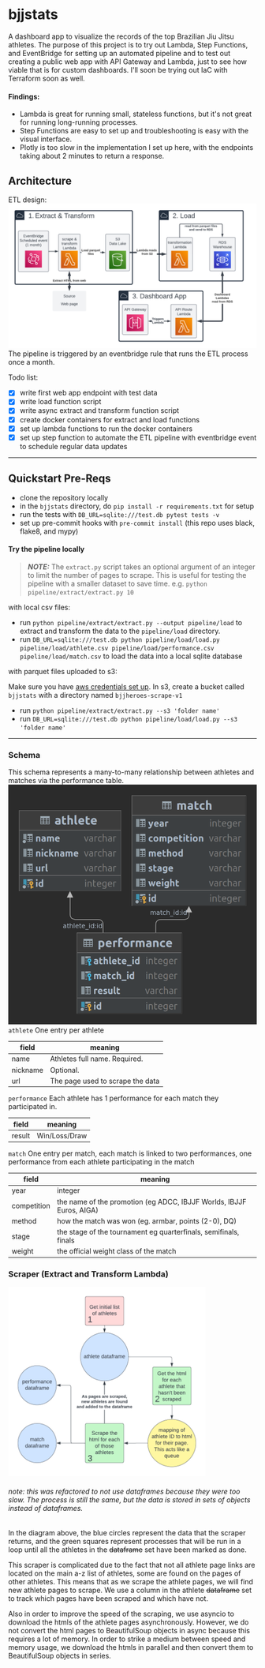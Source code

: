 # bjjstats
A dashboard app to visualize the records of the top Brazilian Jiu Jitsu athletes.
The purpose of this project is to try out Lambda, Step Functions, and EventBridge for setting up
an automated pipeline and to test out creating a public web app with API Gateway and Lambda, just
to see how viable that is for custom dashboards. I'll soon be trying out IaC with Terraform soon as well.

#### Findings:
- Lambda is great for running small, stateless functions, but it's not great for running long-running
processes.
- Step Functions are easy to set up and troubleshooting is easy with the visual interface.
- Plotly is too slow in the implementation I set up here, with the endpoints taking about 2 minutes to
return a response.

## Architecture
ETL design:
![Alt text](img/bjjstats-system-design.png)
The pipeline is triggered by an eventbridge rule that runs the ETL process once a month.


Todo list:

- [x] write first web app endpoint with test data
- [x] write load function script
- [x] write async extract and transform function script
- [x] create docker containers for extract and load functions
- [x] set up lambda functions to run the docker containers
- [x] set up step function to automate the ETL pipeline with eventbridge
event to schedule regular data updates

--------------------------------

## Quickstart Pre-Reqs

 - clone the repository locally
 - in the `bjjstats` directory,
do `pip install -r requirements.txt` for setup
 - run the tests with `DB_URL=sqlite:///test.db pytest tests -v`
 - set up pre-commit hooks with `pre-commit install` (this repo uses
black, flake8, and mypy)

#### Try the pipeline locally
> **_NOTE:_**  The `extract.py` script takes an optional argument of an integer to limit the number of pages to scrape. This is useful for testing the pipeline with a smaller dataset to save time. e.g. `python pipeline/extract/extract.py 10`

with local csv files:
 - run `python pipeline/extract/extract.py --output pipeline/load` to extract and transform the data to the `pipeline/load` directory.
 - run `DB_URL=sqlite:///test.db python pipeline/load/load.py pipeline/load/athlete.csv pipeline/load/performance.csv pipeline/load/match.csv` to load the data into a local sqlite database

with parquet files uploaded to s3:

Make sure you have [aws credentials set up](https://boto3.amazonaws.com/v1/documentation/api/latest/guide/credentials.html).
In s3, create a bucket called `bjjstats` with a directory named `bjjheroes-scrape-v1`

- run `python pipeline/extract/extract.py --s3 'folder name'`
- run `DB_URL=sqlite:///test.db python pipeline/load/load.py --s3 'folder name'`

----------------------------
### Schema
This schema represents a many-to-many relationship between athletes
and matches via the performance table.
![Alt text](img/schema.png)
`athlete` One entry per athlete

| field    | meaning                       |
|----------|-------------------------------|
| name     | Athletes full name. Required. |
| nickname | Optional.           |
| url      | The page used to scrape the data |

`performance` Each athlete has 1 performance for each match they participated in.

| field  | meaning                     |
|--------|-----------------------------|
| result | Win/Loss/Draw               |


`match` One entry per match, each match is linked to two performances,
one performance from each athlete participating in the match

| field       | meaning                                                              |
|-------------|----------------------------------------------------------------------|
| year        | integer                                                              |
| competition | the name of the promotion (eg ADCC, IBJJF Worlds, IBJJF Euros, AIGA) |
| method      | how the match was won (eg. armbar, points (2-0), DQ)                 |
| stage       | the stage of the tournament eg quarterfinals, semifinals, finals     |
| weight      | the official weight class of the match                               |


### Scraper (Extract and Transform Lambda)
<img src="img/scraper.png" alt="image" width="400" height="auto">

###### note: this was refactored to not use dataframes because they were too slow. The process is still the same, but the data is stored in sets of objects instead of dataframes.

In the diagram above, the blue circles represent the data that the scraper returns, and the green
squares represent processes that will be run in a loop until all the athletes in the ~~dataframe~~ set have
been marked as done.

This scraper is complicated due to the fact that not all athlete page links are located on the main
a-z list of athletes, some are found on the pages of other athletes. This means that as we scrape the
athlete pages, we will find new athlete pages to scrape. We use a column in the athlete ~~dataframe~~ set to
track which pages have been scraped and which have not.

Also in order to improve the speed of the scraping, we use asyncio to download the htmls of the athlete
pages asynchronously. However, we do not convert the html pages to BeautifulSoup objects in async because
this requires a lot of memory. In order to strike a medium between speed and memory usage, we download the
htmls in parallel and then convert them to BeautifulSoup objects in series.
